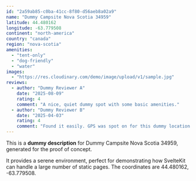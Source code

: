 ```yaml
---
id: "2a59ab85-c0ba-41cc-8f80-d56aeb8a02a9"
name: "Dummy Campsite Nova Scotia 34959"
latitude: 44.480162
longitude: -63.779508
continent: "north-america"
country: "canada"
region: "nova-scotia"
amenities:
  - "tent-only"
  - "dog-friendly"
  - "water"
images:
  - "https://res.cloudinary.com/demo/image/upload/v1/sample.jpg"
reviews:
  - author: "Dummy Reviewer A"
    date: "2025-08-09"
    rating: 4
    comment: "A nice, quiet dummy spot with some basic amenities."
  - author: "Dummy Reviewer B"
    date: "2025-04-03"
    rating: 4
    comment: "Found it easily. GPS was spot on for this dummy location."
---
```


This is a **dummy description** for Dummy Campsite Nova Scotia 34959, generated for the proof of concept.

It provides a serene environment, perfect for demonstrating how SvelteKit can handle a large number of static pages. The coordinates are 44.480162, -63.779508.
